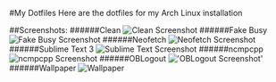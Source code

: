 #My Dotfiles
Here are the dotfiles for my Arch Linux installation

##Screenshots:
######Clean
![Clean Screenshot](http://i.imgur.com/sKPvCfK.png "Clean Screenshot")
######Fake Busy
![Fake Busy Screenshot](http://i.imgur.com/NN2WJQG.png "Fake Busy Screenshot")
######Neofetch
![Neofetch Screenshot](http://i.imgur.com/z3cSYe9.png "Neofetch Screenshot")
######Sublime Text 3
![Sublime Text Screenshot](http://i.imgur.com/TxDV9Vx.png "Sublime Text Screenshot")
######ncmpcpp
![ncmpcpp Screenshot](http://i.imgur.com/CuMab7g.png "ncmpcpp Screenshot")
######OBLogout
!['OBLogout Screenshot'](http://i.imgur.com/JtWKpic.png "OBLogout Screenshot")
######Wallpaper
![Wallpaper](http://i.imgur.com/EzZ80HE.jpg "Wallpaper")